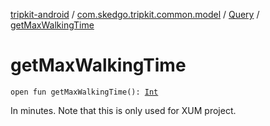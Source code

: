 [tripkit-android](../../index.md) / [com.skedgo.tripkit.common.model](../index.md) / [Query](index.md) / [getMaxWalkingTime](./get-max-walking-time.md)

# getMaxWalkingTime

`open fun getMaxWalkingTime(): `[`Int`](https://kotlinlang.org/api/latest/jvm/stdlib/kotlin/-int/index.html)

In minutes. Note that this is only used for XUM project.

